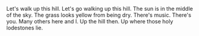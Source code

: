 Let's walk up this hill. Let's go walking up this hill. The sun is in the middle of the sky. The grass looks yellow from being dry. 
There's music. There's you. Many others here and I. Up the hill then. Up where those holy lodestones lie.
